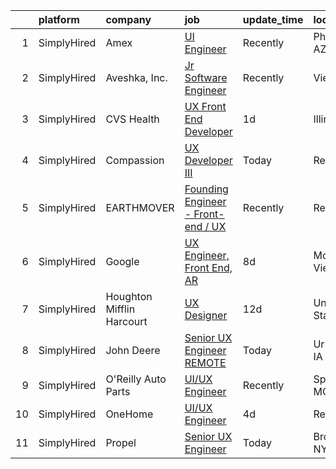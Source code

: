 

|    | platform    | company                   | job                                                                                                                                        | update_time   | location          |
|---:|:------------|:--------------------------|:-------------------------------------------------------------------------------------------------------------------------------------------|:--------------|:------------------|
|  1 | SimplyHired | Amex                      | [UI Engineer](https://www.simplyhired.com/job/XmtflUus7rxzwK8DkwN-0kRXfnVZ6_FD1oRnbujA9smskCb6I4rAMA?q=ux+engineer)                        | Recently      | Phoenix, AZ       |
|  2 | SimplyHired | Aveshka, Inc.             | [Jr Software Engineer](https://www.simplyhired.com/job/z_vx3f0KSQ4v_RmZdcErDw8kIO_Rg9-FgYVKBpOACcjvNOhztoYuIA?q=ux+engineer)               | Recently      | Vienna, VA        |
|  3 | SimplyHired | CVS Health                | [UX Front End Developer](https://www.simplyhired.com/job/Tzgc2ZQIoOR2Hau8H1OqhiQN2tPC8L_S0tUYziistmSncRkj4noTHg?q=ux+engineer)             | 1d            | Illinois          |
|  4 | SimplyHired | Compassion                | [UX Developer III](https://www.simplyhired.com/job/UwGUySPKRDHhqWWVumDyAobKng201KSWo7e8PiwMbymJ5IkbYhkU4Q?q=ux+engineer)                   | Today         | Remote            |
|  5 | SimplyHired | EARTHMOVER                | [Founding Engineer - Front-end / UX](https://www.simplyhired.com/job/sibg0txBTR4aGm5QwEGyLFMU1T9Icu5xb7cadmmFuIn0kAky7UuW9Q?q=ux+engineer) | Recently      | Remote            |
|  6 | SimplyHired | Google                    | [UX Engineer, Front End, AR](https://www.simplyhired.com/job/MT11ThdpkYChRJqs18_BxsUEdF4oC4xkXdi6tjG_Lsn5ngy6KI0Tuw?q=ux+engineer)         | 8d            | Mountain View, CA |
|  7 | SimplyHired | Houghton Mifflin Harcourt | [UX Designer](https://www.simplyhired.com/job/KKDLcn2kSjAORDGf49UMQz0wx2nDhZZXDbhOhhxOb1uYnqytnX9dLQ?q=ux+engineer)                        | 12d           | United States     |
|  8 | SimplyHired | John Deere                | [Senior UX Engineer REMOTE](https://www.simplyhired.com/job/u3nAqPcV_dkfxghECIlHXRlHnzNAXg64JoEYSY8Maco9umpK2j0fUQ?q=ux+engineer)          | Today         | Urbandale, IA     |
|  9 | SimplyHired | O'Reilly Auto Parts       | [UI/UX Engineer](https://www.simplyhired.com/job/Ch-0AedvTb5tUSAA4MQ0HrakRmjatsEApHM2Ju6e0Z34OKtcTFyUBg?q=ux+engineer)                     | Recently      | Springfield, MO   |
| 10 | SimplyHired | OneHome                   | [UI/UX Engineer](https://www.simplyhired.com/job/YuhJTOLkG6Kq5nmq7mYvq1wsu_cNU27ZpSeoi6GjVAmQBWaEe-4Jig?q=ux+engineer)                     | 4d            | Remote            |
| 11 | SimplyHired | Propel                    | [Senior UX Engineer](https://www.simplyhired.com/job/PUVBctx5QyNTzQDfWy8ZJPF9ak8IbZm1d8Sj37pA5iTiPyE0voI66Q?q=ux+engineer)                 | Today         | Brooklyn, NY      |
